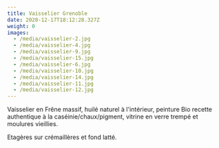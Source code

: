 ```yaml
---
title: Vaisselier Grenoble
date: 2020-12-17T18:12:28.327Z
weight: 0
images:
  - /media/vaisselier-2.jpg
  - /media/vaisselier-4.jpg
  - /media/vaisselier-9.jpg
  - /media/vaisselier-15.jpg
  - /media/vaisselier-6.jpg
  - /media/vaisselier-10.jpg
  - /media/vaisselier-14.jpg
  - /media/vaisselier-11.jpg
  - /media/vaisselier-12.jpg
---
```

Vaisselier en Frêne massif, huilé naturel à l'intérieur, peinture Bio recette authentique à la caséinie/chaux/pigment, vitrine en verre  trempé et moulures vieillies.

Etagères sur crémaillères et fond latté.